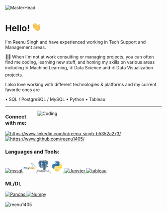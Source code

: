 ![MasterHead](https://media.licdn.com/dms/image/C4D12AQESj72-s5gEKg/article-cover_image-shrink_600_2000/0/1626753867110?e=2147483647&v=beta&t=Kf7YAuwZtyCGYLNch-Mgc5eOC-7h7uL_dnBAIgsAFRQ)
# Hello! <img src="https://raw.githubusercontent.com/ptyadana/ptyadana/master/wave.gif" width="30px">
<p3 align="left">I'm Reenu Singh and have experienced working in Tech Support and Management areas.
 
  
 <p4 align="left">
   
 
   
   
   
   
   
   🧑‍💻 When I'm not at work consulting or managing projects, you can often find me coding, learning new stuff, and honing my skills on various areas including ✳️ Machine Learning, ✳️ Data Science and ✳️ Data Visualization projects.</p4>
  
  I also love working with different technologies & platforms and my current favorite ones are 
  
•	 SQL / PostgreSQL / MySQL 
•	 Python
•	 Tableau </p3>

----
<img align="right" alt="Coding" width="400" src="https://user-images.githubusercontent.com/74038190/221352975-94759904-aa4c-4032-a8ab-b546efb9c478.gif">

<h3 align="left">Connect with me:</h3>
<p align="left">
<a href="https://linkedin.com/in/https://www.linkedin.com/in/reenu-singh-b5352a273/" target="blank"><img src="https://raw.githubusercontent.com/rahuldkjain/github-profile-readme-generator/master/src/images/icons/Social/linked-in-alt.svg" alt="https://www.linkedin.com/in/reenu-singh-b5352a273/" height="30" width="40" /></a> <a href="https://github.com/in/https://www.github.com/" target="blank" rel="noreferrer"><img src="https://raw.githubusercontent.com/rishavchanda/rishavchanda.github.io/4a20a79018cb9718eb5c569a80db49033fe327ea/images/github.svg" alt="https://www.github.com/reenu1405/" height="30" width="40" /></a>

</p>

<h3 align="left">Languages and Tools:</h3>
<p align="left"> <a href="https://www.microsoft.com/en-us/sql-server" target="_blank" rel="noreferrer"> <img src="https://www.svgrepo.com/show/303229/microsoft-sql-server-logo.svg" alt="mssql" width="40" height="40"/> </a> <a href="https://www.mysql.com/" target="_blank" rel="noreferrer"> <img src="https://raw.githubusercontent.com/devicons/devicon/master/icons/mysql/mysql-original-wordmark.svg" alt="mysql" width="40" height="40"/> </a> <a href="https://www.postgresql.org" target="_blank" rel="noreferrer"> <img src="https://raw.githubusercontent.com/devicons/devicon/master/icons/postgresql/postgresql-original-wordmark.svg" alt="postgresql" width="40" height="40"/> </a> <a href="https://www.python.org" target="_blank" rel="noreferrer"> <img src="https://raw.githubusercontent.com/devicons/devicon/master/icons/python/python-original.svg" alt="python" width="40" height="40"/> </a>
<a href="https://jupyter.org/" target="_blank" rel="noreferrer"> <img src="https://www.pngkey.com/png/full/532-5326567_there-is-a-tool-for-load-testing-the.png" alt="Jupyter" width="65" height="40"/> </a>   
 <a href="https://www.tableau.com/" target="_blank" rel="noreferrer"> <img src="https://logos-world.net/wp-content/uploads/2021/10/Tableau-Emblem.png" alt="tableau" width="70" height="40"/> </a>
</p>

### ML/DL
<p align="left"> <a href="https://pandas.pydata.org/" target="_blank" rel="noreferrer"> <img src="https://static.javatpoint.com/tutorial/pandas/images/python-pandas.png" alt="Pandas" width="55" height="40"/> </a>
<a href="https://numpy.org/" target="_blank" rel="noreferrer"> <img src="https://upload.wikimedia.org/wikipedia/commons/thumb/3/31/NumPy_logo_2020.svg/1280px-NumPy_logo_2020.svg.png" alt="Numpy" width="55" height="40"/> </a>
 </p>


<p><img align="center" src="https://github-readme-stats.vercel.app/api/top-langs?username=reenu1405&show_icons=true&locale=en&layout=compact" alt="reenu1405" /></p>

